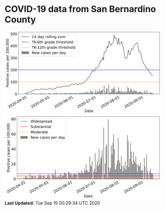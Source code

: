 # COVID-19 data from San Bernardino County
![image1](plots/graph.png)
![image2](plots/classification.png)
**Last Updated:** Tue Sep 15 00:29:34 UTC 2020